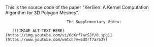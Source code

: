 This is the source code of the paper "KerGen: A Kernel Computation Algorithm for 3D Polygon Meshes".


                               The Supplementary Video:
                               
       [![IMAGE ALT TEXT HERE](https://img.youtube.com/vi/6dXrf7arSJY/0.jpg)](https://www.youtube.com/watch?v=6dXrf7arSJY)




